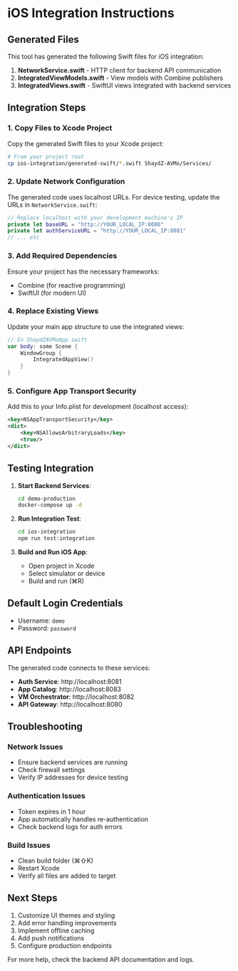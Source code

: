 # iOS Integration Instructions

## Generated Files

This tool has generated the following Swift files for iOS integration:

1. **NetworkService.swift** - HTTP client for backend API communication
2. **IntegratedViewModels.swift** - View models with Combine publishers
3. **IntegratedViews.swift** - SwiftUI views integrated with backend services

## Integration Steps

### 1. Copy Files to Xcode Project

Copy the generated Swift files to your Xcode project:

```bash
# From your project root
cp ios-integration/generated-swift/*.swift ShaydZ-AVMo/Services/
```

### 2. Update Network Configuration

The generated code uses localhost URLs. For device testing, update the URLs in `NetworkService.swift`:

```swift
// Replace localhost with your development machine's IP
private let baseURL = "http://YOUR_LOCAL_IP:8080"
private let authServiceURL = "http://YOUR_LOCAL_IP:8081"
// ... etc
```

### 3. Add Required Dependencies

Ensure your project has the necessary frameworks:
- Combine (for reactive programming)
- SwiftUI (for modern UI)

### 4. Replace Existing Views

Update your main app structure to use the integrated views:

```swift
// In ShaydZAVMoApp.swift
var body: some Scene {
    WindowGroup {
        IntegratedAppView()
    }
}
```

### 5. Configure App Transport Security

Add this to your Info.plist for development (localhost access):

```xml
<key>NSAppTransportSecurity</key>
<dict>
    <key>NSAllowsArbitraryLoads</key>
    <true/>
</dict>
```

## Testing Integration

1. **Start Backend Services**:
   ```bash
   cd demo-production
   docker-compose up -d
   ```

2. **Run Integration Test**:
   ```bash
   cd ios-integration
   npm run test:integration
   ```

3. **Build and Run iOS App**:
   - Open project in Xcode
   - Select simulator or device
   - Build and run (⌘R)

## Default Login Credentials

- Username: `demo`
- Password: `password`

## API Endpoints

The generated code connects to these services:
- **Auth Service**: http://localhost:8081
- **App Catalog**: http://localhost:8083
- **VM Orchestrator**: http://localhost:8082
- **API Gateway**: http://localhost:8080

## Troubleshooting

### Network Issues
- Ensure backend services are running
- Check firewall settings
- Verify IP addresses for device testing

### Authentication Issues
- Token expires in 1 hour
- App automatically handles re-authentication
- Check backend logs for auth errors

### Build Issues
- Clean build folder (⌘⇧K)
- Restart Xcode
- Verify all files are added to target

## Next Steps

1. Customize UI themes and styling
2. Add error handling improvements
3. Implement offline caching
4. Add push notifications
5. Configure production endpoints

For more help, check the backend API documentation and logs.
